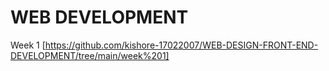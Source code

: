 # WEB DEVELOPMENT
Week 1 [https://github.com/kishore-17022007/WEB-DESIGN-FRONT-END-DEVELOPMENT/tree/main/week%201]
